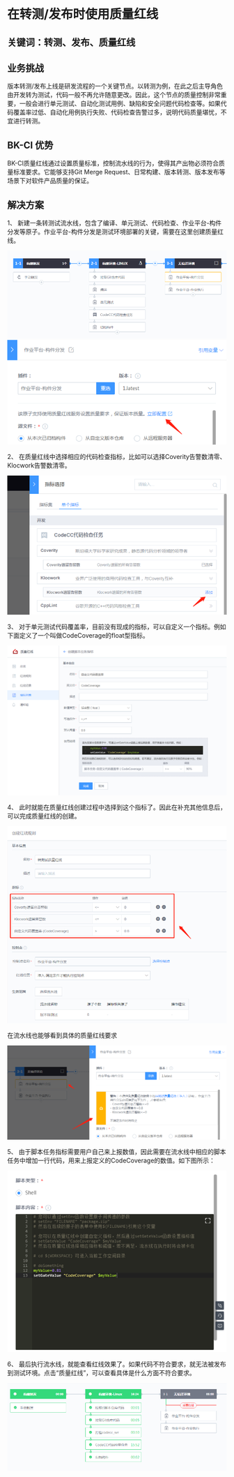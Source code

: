 # 在转测/发布时使用质量红线


## 关键词：转测、发布、质量红线

## 业务挑战

版本转测/发布上线是研发流程的一个关键节点。以转测为例，在此之后主导角色由开发转为测试，代码一般不再允许随意更改。因此，这个节点的质量控制非常重要，一般会进行单元测试、自动化测试用例、缺陷和安全问题代码检查等。如果代码覆盖率过低、自动化用例执行失败、代码检查告警过多，说明代码质量堪忧，不宜进行转测。

## BK-CI 优势

BK-CI质量红线通过设置质量标准，控制流水线的行为，使得其产出物必须符合质量标准要求。它能够支持Git Merge Request、日常构建、版本转测、版本发布等场景下对软件产品质量的保证。


## 解决方案

1、 新建一条转测试流水线，包含了编译、单元测试、代码检查、作业平台-构件分发等原子。作业平台-构件分发是测试环境部署的关键，需要在这里创建质量红线。


![&#x56FE;1](../../../assets/scene-release-quality-redline-a.png)
![&#x56FE;1](../../../assets/scene-release-quality-redline-b.png)

2、 在质量红线中选择相应的代码检查指标，比如可以选择Coverity告警数清零、Klocwork告警数清零。


![&#x56FE;1](../../../assets/scene-release-quality-redline-c.png)


3、 对于单元测试代码覆盖率，目前没有现成的指标，可以自定义一个指标。例如下面定义了一个叫做CodeCoverage的float型指标。

![&#x56FE;1](../../../assets/scene-release-quality-redline-d.png)

4、 此时就能在质量红线创建过程中选择到这个指标了。因此在补充其他信息后，可以完成质量红线的创建。

![&#x56FE;1](../../../assets/scene-release-quality-redline-e.png)

在流水线也能够看到具体的质量红线要求

![&#x56FE;1](../../../assets/scene-release-quality-redline-f.png)

5、 由于脚本任务指标需要用户自己来上报数值，因此需要在流水线中相应的脚本任务中增加一行代码，用来上报定义的CodeCoverage的数值。如下图所示：

![&#x56FE;1](../../../assets/scene-release-quality-redline-g.png)

6、 最后执行流水线，就能查看红线效果了。如果代码不符合要求，就无法被发布到测试环境。点击“质量红线”，可以查看具体是什么方面不符合要求。

![&#x56FE;1](../../../assets/scene-release-quality-redline-h.png)